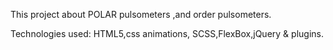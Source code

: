This project about POLAR pulsometers ,and order pulsometers.

Technologies used: HTML5,css animations, SCSS,FlexBox,jQuery & plugins.